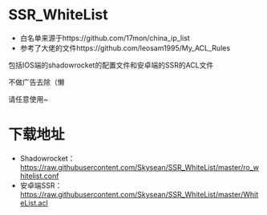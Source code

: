 # SSR_WhiteList

* 白名单来源于https://github.com/17mon/china_ip_list
* 参考了大佬的文件https://github.com/leosam1995/My_ACL_Rules

包括IOS端的shadowrocket的配置文件和安卓端的SSR的ACL文件

不做广告去除（懒

请任意使用~

# 下载地址

* Shadowrocket：https://raw.githubusercontent.com/Skysean/SSR_WhiteList/master/ro_whitelist.conf
* 安卓端SSR：https://raw.githubusercontent.com/Skysean/SSR_WhiteList/master/WhiteList.acl
